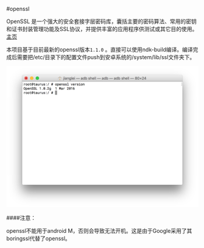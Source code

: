 #openssl

OpenSSL 是一个强大的安全套接字层密码库，囊括主要的密码算法、常用的密钥和证书封装管理功能及SSL协议，并提供丰富的应用程序供测试或其它目的使用。[主页](http://www.openssl.org)

本项目基于目前最新的openssl版本`1.1.0` 。直接可以使用ndk-build编译。编译完成后需要把/etc/目录下的配置文件push到安卓系统的/system/lib/ssl文件夹下。

![version](art/version.png)

####注意：

openssl不能用于android M，否则会导致无法开机。这是由于Google采用了其boringssl代替了openssl。